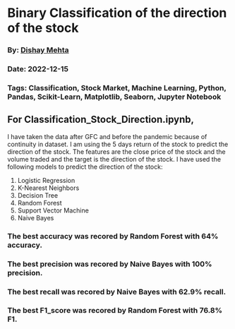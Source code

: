 # Binary Classification of the direction of the stock
### By: [Dishay Mehta]()
### Date: 2022-12-15
### Tags: Classification, Stock Market, Machine Learning, Python, Pandas, Scikit-Learn, Matplotlib, Seaborn, Jupyter Notebook

## For Classification_Stock_Direction.ipynb, 
I have taken the data after GFC and before the pandemic because of continuity in dataset.
I am using the 5 days return of the stock to predict the direction of the stock.
The features are the close price of the stock and the volume traded and the target is the direction of the stock.
I have used the following models to predict the direction of the stock:
1. Logistic Regression 
2. K-Nearest Neighbors
3. Decision Tree
4. Random Forest
5. Support Vector Machine
6. Naive Bayes
### The best accuracy was recored by Random Forest with 64% accuracy.
### The best precision was recored by Naive Bayes with 100% precision.
### The best recall was recored by Naive Bayes with 62.9% recall.
### The best F1_score was recored by Random Forest with 76.8% F1.
